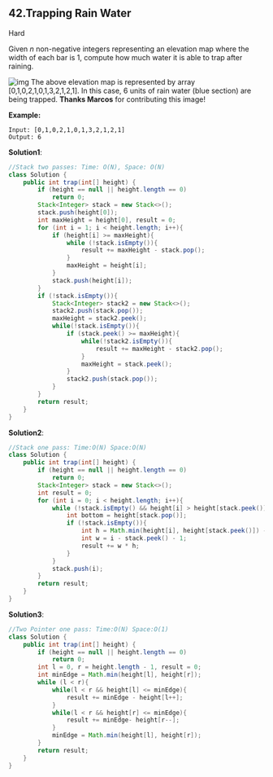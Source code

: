 ## 42.Trapping Rain Water

Hard

Given *n* non-negative integers representing an elevation map where the width of each bar is 1, compute how much water it is able to trap after raining.

![img](https://assets.leetcode.com/uploads/2018/10/22/rainwatertrap.png)
The above elevation map is represented by array [0,1,0,2,1,0,1,3,2,1,2,1]. In this case, 6 units of rain water (blue section) are being trapped. **Thanks Marcos** for contributing this image!

**Example:**

```
Input: [0,1,0,2,1,0,1,3,2,1,2,1]
Output: 6
```

**Solution1**:

```java
//Stack two passes: Time: O(N), Space: O(N)
class Solution {
    public int trap(int[] height) {
        if (height == null || height.length == 0)
            return 0;
        Stack<Integer> stack = new Stack<>();
        stack.push(height[0]);
        int maxHeight = height[0], result = 0;
        for (int i = 1; i < height.length; i++){
            if (height[i] >= maxHeight){
                while (!stack.isEmpty()){
                    result += maxHeight - stack.pop();
                }
                maxHeight = height[i];
            }
            stack.push(height[i]);
        }
        if (!stack.isEmpty()){
            Stack<Integer> stack2 = new Stack<>();
            stack2.push(stack.pop());
            maxHeight = stack2.peek();
            while(!stack.isEmpty()){
                if (stack.peek() >= maxHeight){
                    while(!stack2.isEmpty()){
                        result += maxHeight - stack2.pop();
                    }
                    maxHeight = stack.peek();
                }
                stack2.push(stack.pop());
            }
        }
        return result;
    }
}
```

**Solution2**:

```java
//Stack one pass: Time:O(N) Space:O(N)
class Solution {
    public int trap(int[] height) {
        if (height == null || height.length == 0)
            return 0;
        Stack<Integer> stack = new Stack<>();
        int result = 0;
        for (int i = 0; i < height.length; i++){
            while (!stack.isEmpty() && height[i] > height[stack.peek()]){
                int bottom = height[stack.pop()];
                if (!stack.isEmpty()){
                    int h = Math.min(height[i], height[stack.peek()]) - bottom;
                    int w = i - stack.peek() - 1;
                    result += w * h;
                }
            }
            stack.push(i);
        }
        return result;
    }
}
```

**Solution3**:

```java
//Two Pointer one pass: Time:O(N) Space:O(1)
class Solution {
    public int trap(int[] height) {
        if (height == null || height.length == 0)
            return 0;
        int l = 0, r = height.length - 1, result = 0;
        int minEdge = Math.min(height[l], height[r]);
        while (l < r){
            while(l < r && height[l] <= minEdge){
                result += minEdge - height[l++];
            }
            while(l < r && height[r] <= minEdge){
                result += minEdge- height[r--];
            }
            minEdge = Math.min(height[l], height[r]);
        }
        return result;
    }
}
```
